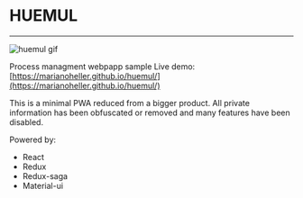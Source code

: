 # HUEMUL
------------------------------------------------------------

![huemul gif](https://media.giphy.com/media/t8YygQD5q6wu1zYaQy/giphy.gif)

Process managment webpapp sample
Live demo: [https://marianoheller.github.io/huemul/](https://marianoheller.github.io/huemul/)

This is a minimal PWA reduced from a bigger product. All private information has been obfuscated or removed and many features have been disabled.

Powered by:
* React
* Redux
* Redux-saga
* Material-ui